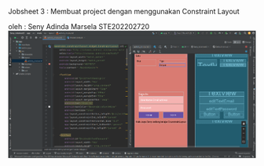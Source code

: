 Jobsheet 3 : Membuat project dengan menggunakan Constraint Layout

oleh : Seny Adinda Marsela STE202202720
![](https://github.com/SenyAdinda/Seny_Jobsheet3/blob/main/Seny_Jobsheet3.png)
